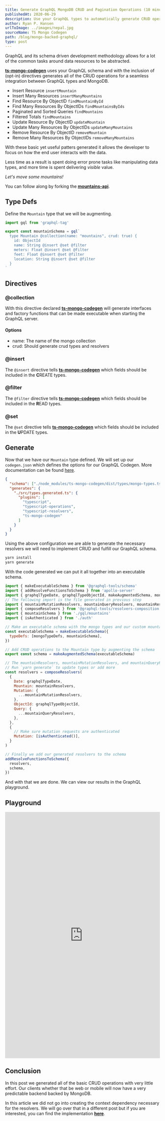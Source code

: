 ```yaml
---
title: Generate GraphQL MongoDB CRUD and Pagination Operations (10 minutes or less)
publishedAt: 2020-06-29
description: Use your GraphQL types to automatically generate CRUD operations for a seamless integration between your schema and MongoDB.
author: Ryan P. Hansen
urlToImage: ../images/nepal.jpg
sourceName: TS Mongo Codegen
path: /blog/mongo-backed-graphql/
type: post
---
```


GraphQL and its schema driven development methodology allows for a lot of the common tasks around data resources to be abstracted. 

[**ts-mongo-codegen**](https://github.com/rphansen91/ts-mongo-codegen) uses your GraphQL schema and with the inclusion of (opt-in) directives generates all of the CRUD operations for a seamless integration between GraphQL types and MongoDB.

* Insert Resource `insertMountain`
* Insert Many Resources `insertManyMountains`
* Find Resource By ObjectID `findMountainById`
* Find Many Resources By ObjectIDs `findMountainsByIds`
* Paginated and Sorted Queries `findMountains`
* Filtered Totals `findMountains`
* Update Resource By ObjectID `updateMountain`
* Update Many Resources By ObjectIDs `updateManyMountains`
* Remove Resource By ObjectID `removeMountain`
* Remove Many Resources By ObjectIDs `removeManyMountains`

With these basic yet useful patters generated it allows the developer to focus on how the end user interacts with the data. 

Less time as a result is spent doing error prone tasks like manipulating data types, and more time is spent delivering *visible* value.

*Let's move some mountains!*

You can follow along by forking the [**mountains-api**](https://github.com/rphansen91/mountains-api).


## Type Defs

Define the `Mountain` type that we will be augmenting.

```js
import gql from 'graphql-tag'

export const mountainSchema = gql`
  type Mountain @collection(name: "mountains", crud: true) {
    id: ObjectId
    name: String @insert @set @filter
    meters: Float @insert @set @filter
    feet: Float @insert @set @filter
    location: String @insert @set @filter
  }
`
```

## Directives

### @collection

With this directive declared [**ts-mongo-codegen**](https://github.com/rphansen91/ts-mongo-codegen) will generate interfaces and factory functions that can be made executable when starting the GraphQL server.

#### Options

- name: The name of the mongo collection
- crud: Should generate crud types and resolvers

### @insert

The `@insert` directive tells [**ts-mongo-codegen**](https://github.com/rphansen91/ts-mongo-codegen) which fields should be included in the **C**REATE types.

### @filter

The `@filter` directive tells [**ts-mongo-codegen**](https://github.com/rphansen91/ts-mongo-codegen) which fields should be included in the **R**EAD types.

### @set

The `@set` directive tells [**ts-mongo-codegen**](https://github.com/rphansen91/ts-mongo-codegen) which fields should be included in the **U**PDATE types.

## Generate

Now that we have our `Mountain` type defined. We will set up our `codegen.json` which defines the options for our GraphQL Codegen. More documentation can be found [here](https://graphql-code-generator.com/).

```json
{
  "schema": ["./node_modules/ts-mongo-codegen/dist/types/mongo-types.ts", "./src/gql/*.ts"],
  "generates": {
    "./src/types.generated.ts": {
      "plugins": [
        "typescript",
        "typescript-operations",
        "typescript-resolvers",
        "ts-mongo-codegen"
      ]
    }
  }
}
```

Using the above configuration we are able to generate the necessary resolvers we will need to implement CRUD and fulfill our GraphQL schema.

```bash
yarn install
yarn generate
```

With the code generated we can put it all together into an executable schema.

```js
import { makeExecutableSchema } from '@graphql-tools/schema'
import { addResolveFunctionsToSchema } from 'apollo-server'
import { graphqlTypeDate, graphqlTypeObjectId, makeAugmentedSchema, mongoTypeDefs } from 'ts-mongo-codegen'
// The following import is the file generated in previous step
import { mountainMutationResolvers, mountainQueryResolvers, mountainResolvers } from './types.generated'
import { composeResolvers } from '@graphql-tools/resolvers-composition'
import { mountainSchema } from './gql/mountains'
import { isAuthenticated } from './auth'

// Make an executable schema with the mongo types and our custom mountain schema type
const executableSchema = makeExecutableSchema({
  typeDefs: [mongoTypeDefs, mountainSchema],
})

// Add CRUD operations to the Mountain type by augmenting the schema
export const schema = makeAugmentedSchema(executableSchema)

// The mountainResolvers, mountainMutationResolvers, and mountainQueryResolvers are generated types
// Run `yarn generate` to update types or add more
const resolvers = composeResolvers(
  {
    Date: graphqlTypeDate,
    Mountain: mountainResolvers,
    Mutation: {
      ...mountainMutationResolvers,
    },
    ObjectId: graphqlTypeObjectId,
    Query: {
      ...mountainQueryResolvers,
    },
  },
  {
    // Make sure mutation requests are authenticated
    Mutation: [isAuthenticated()],
  }
)

// Finally we add our generated resolvers to the schema
addResolveFunctionsToSchema({
  resolvers,
  schema,
})
```

And with that we are done. We can view our results in the GraphQL playground.

## Playground


<iframe alt="Mountain API Playground" src="https://graphqlbin.com/v2/lp21tA" width="100%" height="800px" frameborder="0"></iframe>

<!-- ## **C**REATE

## Insert Resource

<iframe alt="Insert Resource Playground" src="https://graphqlbin.com/v2/K6LYt8" width="100%" height="800px" frameborder="0"></iframe>

## Insert Many Resources

<iframe alt="Insert Many Resources Playground" src="https://graphqlbin.com/v2/PYz6Ho" width="100%" height="800px" frameborder="0"></iframe>

## **R**EAD

### Find Resource By ObjectID

<iframe alt="Find Resource By ObjectID Playground" src="https://graphqlbin.com/v2/RLP5iQ" width="100%" height="800px" frameborder="0"></iframe>

### Find Many Resources By ObjectIDs

<iframe alt="Find Many Resources By ObjectIDs Playground" src="https://graphqlbin.com/v2/N8YpcV" width="100%" height="800px" frameborder="0"></iframe>

### Paginated and Sorted Queries

<iframe alt="Paginated and Sorted Playground" src="https://www.graphqlbin.com/v2/JPNNFK" width="100%" height="800px" frameborder="0"></iframe>

### Filtered Totals

<iframe alt="Filtered Totals Playground" src="https://graphqlbin.com/v2/QO6jho" width="100%" height="800px" frameborder="0"></iframe>

## **U**PDATE

### Update Resource By ObjectID

<iframe alt="Update Resource By ObjectID Playground" src="https://graphqlbin.com/v2/W8QohP" width="100%" height="800px" frameborder="0"></iframe>

### Update Many Resources By ObjectIDs

<iframe alt="Update Many Resources By ObjectIDs Playground" src="https://graphqlbin.com/v2/ZWzXuX" width="100%" height="800px" frameborder="0"></iframe>

## **D**ELETE

### Remove Resource By ObjectID

<iframe alt="Remove Resource By ObjectID Playground" src="https://graphqlbin.com/v2/OZPXsp" width="100%" height="800px" frameborder="0"></iframe>

### Remove Many Resources By ObjectIDs

<iframe alt="Remove Many Resources By ObjectIDs Playground" src="https://graphqlbin.com/v2/YMyxuA" width="100%" height="800px" frameborder="0"></iframe> -->

## Conclusion

In this post we generated all of the basic CRUD operations with very little effort. Our clients whether that be web or mobile will now have a very predictable backend backed by MongoDB.

In this article we did not go into creating the context dependency necessary for the resolvers. We will go over that in a different post but if you are interested, you can find the implementation [**here**](https://github.com/rphansen91/mountains-api/blob/master/src/context.ts).
